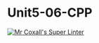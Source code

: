 # Unit5-06-CPP
[![Mr Coxall's Super Linter](https://github.com/ICS3U-Programming-NathanA/Unit5-06-CPP/workflows/Mr%20Coxall's%20Super%20Linter/badge.svg)](https://github.com/ICS3U-Programming-NathanA/Unit5-06-CPP/actions/)
